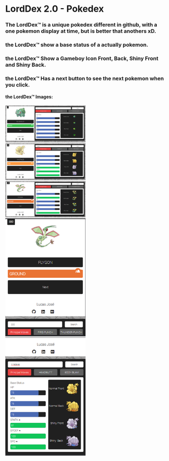# LordDex 2.0 - Pokedex

### The LordDex™ is a unique pokedex different in github, with a one pokemon display at time, but is better that anothers xD.

### the LordDex™ show a base status of a actually pokemon.

### the LordDex™ Show a Gameboy Icon Front, Back, Shiny Front and Shiny Back.

### the LordDex™ Has a next button to see the next pokemon when you click.

#### the LordDex™ Images:

<img width="50%" src="./img/1.png" />
<img width="50%" src="./img/2.png" />
<img width="50%" src="./img/3.png" />
<img width="50%" src="./img/m1.png" />
<img width="50%" src="./img/m2.png" />